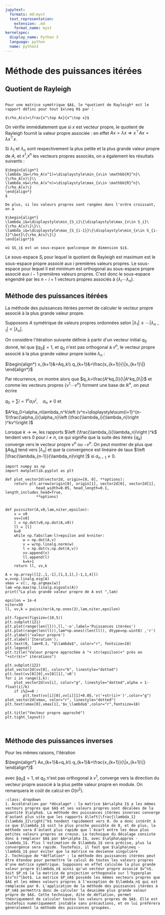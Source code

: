 ```yaml
---
jupytext:
  formats: md:myst
  text_representation:
    extension: .md
    format_name: myst
kernelspec:
  display_name: Python 3
  language: python
  name: python3
---
```

# Méthode des puissances itérées


## Quotient de Rayleigh
```{index} Rayleigh;quotient de 
```
```{prf:definition}
Pour une matrice symétrique $A$, le *quotient de Rayleigh* est le rapport défini pour tout $x\neq 0$ par :

$\rho_A(x)=\frac{x^\top Ax}{x^\top x}$
```
On vérifie immédiatement que si $x$ est vecteur propre, le quotient de Rayleigh fournit la valeur propre associée : en effet $Ax=\lambda x \Rightarrow x^\top Ax=\lambda x^\top x$.

Si $\lambda_1$ et $\lambda_n$ sont respectivement la plus petite et la plus grande valeur propre de $A$, et $x^1$,$x^n$ les vecteurs propres associés, on a également les résultats suivants :

```{prf:theorem} Théorème min-max de Courant-Fischer
$\begin{align*}
\lambda_1&=\rho_A(x^1)=\displaystyle\min_{x\in \mathbb{R}^n}\{\rho_A(x)\}\\
\lambda_n&=\rho_A(x^n)=\displaystyle\max_{x\in \mathbb{R}^n}\{\rho_A(x)\}
\end{align*}
$

De plus, si les valeurs propres sont rangées dans l'ordre croissant, on a 

$\begin{align*}
\lambda_i&=\displaystyle\min_{S_i}\{\displaystyle\max_{x\in S_i}\{\rho_A(x)\}\}\\
\lambda_i&=\displaystyle\max_{S_{i-1}}\{\displaystyle\min_{x\in S_{i-1}^\bot}\{\rho_A(x)\}\}
\end{align*}$

où $S_i$ est un sous-espace quelconque de dimension $i$.
```

Le sous-espace $S_i$ pour lequel le quotient de Rayleigh est maximum est le sous-espace propre associé aux $i$ premières valeurs propres. Le sous-espace pour lequel il est minimum est orthogonal au sous-espace propre associé aux $i-1$ premières valeurs propres. C'est donc le sous-espace engendré par les $n-i+1$ vecteurs propres associés à $\{\lambda_i\cdots\lambda_n\}$.

## Méthode des puissances itérées

La méthode des puissances itérées permet de calculer le vecteur propre associé à la plus grande valeur propre.

Supposons $A$ symétrique de valeurs propres ordonnées selon $|\lambda_1|\leq\cdots|\lambda_{n-1}|<|\lambda_n|$.

On considère l'itération suivante définie à partir d'un vecteur initial $q_0$ donné, tel que $\|q_0\|=1$, et $q_0$ n'est pas orthogonal à $v^n$, le vecteur propre associé à la plus grande valeur propre isolée $\lambda_n$ :

$\begin{align*}
x_{k+1}&=Aq_k\\
q_{k+1}&=\frac{x_{k+1}}{\|x_{k+1}\|}
\end{align*}$

Par récurrence, on montre alors que  $q_k=\frac{A^kq_0}{\|A^kq_0\|}$ et comme les vecteurs propres $\{v^1\cdots v^n\}$ forment une base de $\mathbb{R}^n$, on peut écrire 

 $q_0=\displaystyle\sum{i=1}^n\alpha_iv^i,\quad\alpha_n\neq 0$
 et 

 $A^kq_0=\alpha_n\lambda_n^k\left (v^n+\displaystyle\sum{i=1}^{n-1}\frac{\alpha_i}{\alpha_n}\left (\frac{\lambda_i}{\lambda_n}\right )^kv^i\right )$

 Lorsque $k\rightarrow\infty$, les rapports $\left (\frac{\lambda_i}{\lambda_n}\right )^k$ tendent vers 0 pour $i\neq n$, 
 ce qui signifie que la suite des itérés $\{q_k\}$ converge vers le vecteur propre $v^n$ ou $-v^n$. 
 On peut montrer de plus que $\|Aq_k\|$ tend vers $|\lambda_n|$ et que la convergence est linéaire de taux $\left |\frac{\lambda_{n-1}}{\lambda_n}\right |$ si $\alpha_{n-1}\neq 0$.




```{code-cell} ipython3
import numpy as np
import matplotlib.pyplot as plt

def plot_vector2d(vector2d, origin=[0, 0], **options):
    return plt.arrow(origin[0], origin[1], vector2d[0], vector2d[1],
              head_width=0.05, head_length=0.1, length_includes_head=True,
              **options)


def puissiter(A,v0,lam,niter,epsilon):
    v = v0
    vv=[v0]
    l = np.dot(v0,np.dot(A,v0))
    ll = [l]
    k=0
    while np.fabs(lam-l)>epsilon and k<niter:
        w = np.dot(A,v)
        v = w/np.linalg.norm(w)
        l = np.dot(v,np.dot(A,v))
        vv.append(v)
        ll.append(l)
        k=k+1
    return ll, vv,k

A = np.array([[2.,1,-1],[1,3,1],[-1,1,4]])
w,v=np.linalg.eig(A)
vmax = v[:, np.argmax(w)]
lam =np.max(np.linalg.eigvals(A))
print("La plus grande valeur propre de A est ",lam)

epsilon = 1e-4
niter=50
ll, vv,k = puissiter(A,np.ones(3),lam,niter,epsilon)

plt.figure(figsize=(10,5))
plt.subplot(121)
plt.plot(range(len(ll)),ll,'-o',label='Puissances itérées')
plt.plot(range(len(ll)),lam*np.ones((len(ll)), dtype=np.uint8) ,'r')
plt.ylabel('valeur propre')
plt.xlabel('Iteration');
plt.text(0, lam+0.3, "$\lambda$", color="r", fontsize=18)
plt.legend()
plt.title("Valeur propre approchée à "+ str(epsilon)+" près en "+str(k)+" itérations")

plt.subplot(122)
plot_vector2d(vv[0], color="b", linestyle="dotted")
plt.text(vv[0][0],vv[0][1],'v0')
for i in range(1,k):
    plot_vector2d(vv[i], color="g", linestyle="dotted",alpha = 1-float(i)/k)
    if i%2==0 :
        plt.text(vv[i][0],vv[i][1]+0.05,'v('+str(i)+')',color="g")
plot_vector2d(vmax, color="r", linestyle="dotted")
plt.text(vmax[0],vmax[1],'$v_\lambda$',color="r",fontsize=18)

plt.title("Vecteur propre approché")
plt.tight_layout()



```

## Méthode des puissances inverses

Pour les mêmes raisons, l'itération 

$\begin{align*}
Ax_{k+1}&=q_k\\
q_{k+1}&=\frac{x_{k+1}}{\|x_{k+1}\|}
\end{align*}$

avec $\|q_0\|=1$, et $q_0$ n'est pas orthogonal à $v^1$, converge vers la direction du vecteur propre associé à la plus 
petite valeur propre en module. On remarquera le coût de calcul en $O(n^2)$.

```{prf:remark}
:class: dropdown
1. Accélération par *décalage* : la matrice $A+\alpha I$ a les mêmes vecteurs propres que $A$ et ses valeurs propres sont décalées de la quantité $\alpha$. La méthode des puissances itérées inverses converge d'autant plus vite que les rapports $\left|\frac{\lambda_1}{\lambda_2}\right|^k$ tendent rapidement vers 0. On a donc intérêt à ce que $\lambda_1$ soit le plus proche possible de 0, et de plus, la méthode sera d'autant plus rapide que l'écart entre les deux plus petites valeurs propres se creuse. La technique du décalage consiste donc à remplacer $A$ par $A+\alpha I$, avec $\alpha\approx -\lambda_1$. Plus l'estimation de $\lambda_1$ sera précise, plus la convergence sera rapide. Toutefois, il faut que $\alpha\neq -\lambda_1$ pour éviter que la matrice ne devienne singulière
2. Technique de *déflation* : la méthode des puissances itérées peut être étendue pour permettre le calcul de toutes les valeurs propres d'une matrice symétrique. Supposons en effet calculée la plus grande valeur propre $\lambda_n$ ainsi qu'un vecteur propre associé $v^n$. Soit $P_n$ la la matrice de projection orthogonale sur l'hyperplan $(v^n)^\bot$. La matrice $P_nA$ possède les mêmes vecteurs propres que $A$ et les mêmes valeurs propres à l'exception de $\lambda_n$ qui est remplacée par 0. L'application de la méthode des puissances itérées à $P_nA$ permettra donc de calculer la deuxième plus grande valeur propre de $A$. Cette technique, dite de déflation, permet théoriquement de calculer toutes les valeurs propres de $A$. Elle est toutefois numériquement instable sans précautions, et on lui préférera généralement la méthode des puissances groupées.
```
